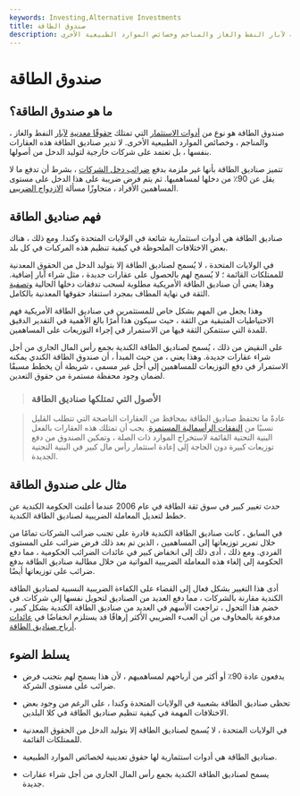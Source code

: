```yaml
---
keywords: Investing,Alternative Investments
title: صندوق الطاقة
description: ائتمان الطاقة هو نوع من الأدوات الاستثمارية التي تمتلك حقوقًا معدنية لآبار النفط والغاز والمناجم وخصائص الموارد الطبيعية الأخرى.
---
```


# صندوق الطاقة
## ما هو صندوق الطاقة؟

صندوق الطاقة هو نوع من [أدوات الاستثمار](/investmentvehicle) التي تمتلك [حقوقًا معدنية](/mineral-rights) [لآبار](/investmentvehicle) النفط والغاز ، والمناجم ، وخصائص الموارد الطبيعية الأخرى. لا تدير صناديق الطاقة هذه العقارات بنفسها ، بل تعتمد على شركات خارجية لتوليد الدخل من أصولها.

تتميز صناديق الطاقة بأنها غير ملزمة بدفع [ضرائب دخل الشركات](/corporatetax) ، بشرط أن تدفع ما لا يقل عن 90٪ من دخلها لمساهميها. ثم يتم فرض ضريبة على هذا الدخل على مستوى المساهمين الأفراد ، متجاوزًا مسألة [الازدواج الضريبي](/double_taxation).

## فهم صناديق الطاقة

صناديق الطاقة هي أدوات استثمارية شائعة في الولايات المتحدة وكندا. ومع ذلك ، هناك بعض الاختلافات الملحوظة في كيفية تنظيم هذه المركبات في كل بلد.

في الولايات المتحدة ، لا يُسمح لصناديق الطاقة إلا بتوليد الدخل من الحقوق المعدنية للممتلكات القائمة ؛ لا يُسمح لهم بالحصول على عقارات جديدة ، مثل شراء آبار إضافية. وهذا يعني أن صناديق الطاقة الأمريكية مطلوبة لسحب تدفقات دخلها الحالية [وتصفية](/liquidation) الثقة في نهاية المطاف بمجرد استنفاد حقوقها المعدنية بالكامل.

وهذا يجعل من المهم بشكل خاص للمستثمرين في صناديق الطاقة الأمريكية فهم الاحتياطيات المتبقية من الثقة ، حيث سيكون هذا أمرًا بالغ الأهمية في التقدير الدقيق للمدة التي ستتمكن الثقة فيها من الاستمرار في إجراء التوزيعات على المساهمين.

على النقيض من ذلك ، يُسمح لصناديق الطاقة الكندية بجمع رأس المال الجاري من أجل شراء عقارات جديدة. وهذا يعني ، من حيث المبدأ ، أن صندوق الطاقة الكندي يمكنه الاستمرار في دفع التوزيعات للمساهمين إلى أجل غير مسمى ، شريطة أن يخطط مسبقًا لضمان وجود محفظة مستمرة من حقوق التعدين.

> ### الأصول التي تمتلكها صناديق الطاقة

> عادةً ما تحتفظ صناديق الطاقة بمحافظ من العقارات الناضجة التي تتطلب القليل نسبيًا من [النفقات الرأسمالية المستمرة](/capitalexpenditure). يجب أن تمتلك هذه العقارات بالفعل البنية التحتية القائمة لاستخراج الموارد ذات الصلة ، وتمكين الصندوق من دفع توزيعات كبيرة دون الحاجة إلى إعادة استثمار رأس مال كبير في البنية التحتية الجديدة.

>

## مثال على صندوق الطاقة

حدث تغيير كبير في سوق ثقة الطاقة في عام 2006 عندما أعلنت الحكومة الكندية عن خطط لتعديل المعاملة الضريبية لصناديق الطاقة الكندية.

في السابق ، كانت صناديق الطاقة الكندية قادرة على تجنب ضرائب الشركات تمامًا من خلال تمرير توزيعاتها إلى المساهمين ، الذين تم بعد ذلك فرض ضرائب على المستوى الفردي. ومع ذلك ، أدى ذلك إلى انخفاض كبير في عائدات الضرائب الحكومية ، مما دفع الحكومة إلى إلغاء هذه المعاملة الضريبية المواتية من خلال مطالبة صناديق الطاقة بدفع ضرائب على توزيعاتها أيضًا.

أدى هذا التغيير بشكل فعال إلى القضاء على الكفاءة الضريبية النسبية لصناديق الطاقة الكندية مقارنة بالشركات ، مما دفع العديد من الصناديق لتحويل نفسها إلى شركات. في خضم هذا التحول ، تراجعت الأسهم في العديد من صناديق الطاقة الكندية بشكل كبير ، مدفوعة بالمخاوف من أن العبء الضريبي الأكثر إرهاقًا قد يستلزم انخفاضًا في [عائدات أرباح صناديق الطاقة](/dividendyield).

## يسلط الضوء

- يدفعون عادة 90٪ أو أكثر من أرباحهم لمساهميهم ، لأن هذا يسمح لهم بتجنب فرض ضرائب على مستوى الشركة.

- تحظى صناديق الطاقة بشعبية في الولايات المتحدة وكندا ، على الرغم من وجود بعض الاختلافات المهمة في كيفية تنظيم صناديق الطاقة في كلا البلدين.

- في الولايات المتحدة ، لا يُسمح لصناديق الطاقة إلا بتوليد الدخل من الحقوق المعدنية للممتلكات القائمة.

- صناديق الطاقة هي أدوات استثمارية لها حقوق تعدينية لخصائص الموارد الطبيعية.

- يسمح لصناديق الطاقة الكندية بجمع رأس المال الجاري من أجل شراء عقارات جديدة.

